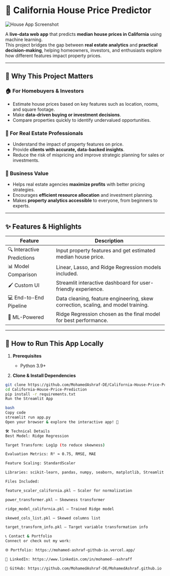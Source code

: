 # 🏡 California House Price Predictor

![House App Screenshot](https://github.com/MohamedAshraf-DE/California-House-Price-Prediction/blob/main/house.jpg?raw=true)

A **live-data web app** that predicts **median house prices in California** using machine learning.  
This project bridges the gap between **real estate analytics** and **practical decision-making**, helping homeowners, investors, and enthusiasts explore how different features impact property prices.

---

## 🌟 Why This Project Matters

### 🏠 For Homebuyers & Investors
- Estimate house prices based on key features such as location, rooms, and square footage.  
- Make **data-driven buying or investment decisions**.  
- Compare properties quickly to identify undervalued opportunities.  

### 👥 For Real Estate Professionals
- Understand the impact of property features on price.  
- Provide **clients with accurate, data-backed insights**.  
- Reduce the risk of mispricing and improve strategic planning for sales or investments.

### 💼 Business Value
- Helps real estate agencies **maximize profits** with better pricing strategies.  
- Encourages **efficient resource allocation** and investment planning.  
- Makes **property analytics accessible** to everyone, from beginners to experts.

---

## ✨ Features & Highlights

| Feature | Description |
|---------|-------------|
| 🔍 Interactive Predictions | Input property features and get estimated median house price. |
| 📊 Model Comparison | Linear, Lasso, and Ridge Regression models included. |
| 🖌️ Custom UI | Streamlit interactive dashboard for user-friendly experience. |
| 💻 End-to-End Pipeline | Data cleaning, feature engineering, skew correction, scaling, and model training. |
| 🤖 ML-Powered | Ridge Regression chosen as the final model for best performance. |

---

## 🚀 How to Run This App Locally

1. **Prerequisites**  
   - Python 3.9+  

2. **Clone & Install Dependencies**
```bash
git clone https://github.com/MohamedAshraf-DE/California-House-Price-Prediction.git
cd California-House-Price-Prediction
pip install -r requirements.txt
Run the Streamlit App

bash
Copy code
streamlit run app.py
Open your browser & explore the interactive app! 🎉

🛠️ Technical Details
Best Model: Ridge Regression

Target Transform: Log1p (to reduce skewness)

Evaluation Metrics: R² ≈ 0.75, RMSE, MAE

Feature Scaling: StandardScaler

Libraries: scikit-learn, pandas, numpy, seaborn, matplotlib, Streamlit

Files Included:

feature_scaler_california.pkl — Scaler for normalization

power_transformer.pkl — Skewness transformer

ridge_model_california.pkl — Trained Ridge model

skewed_cols_list.pkl — Skewed columns list

target_transform_info.pkl — Target variable transformation info

📞 Contact & Portfolio
Connect or check out my work:

🌐 Portfolio: https://mohamed-ashraf-github-io.vercel.app/

🔗 LinkedIn: https://www.linkedin.com/in/mohamed--ashraff

🐙 GitHub: https://github.com/MohamedAshraf-DE/MohamedAshraf.github.io
